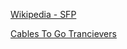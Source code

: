
[Wikipedia - SFP ](https://en.wikipedia.org/wiki/Small_form-factor_pluggable_transceiver)

[Cables To Go Trancievers](https://www.cablestogo.com/category/data-com-transceivers)
